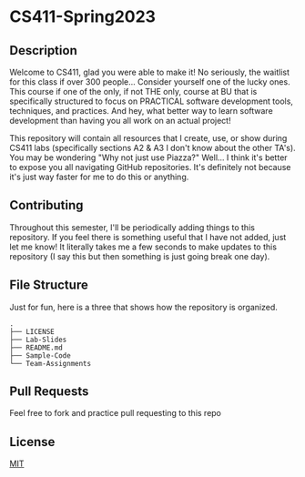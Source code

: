 # CS411-Spring2023

## Description

Welcome to CS411, glad you were able to make it! No seriously, the waitlist for this class if over 300 people... Consider yourself one of the lucky ones. This course if one of the only, if not THE only, course at BU that is specifically structured to focus on PRACTICAL software development tools, techniques, and practices. And hey, what better way to learn software development than having you all work on an actual project!

This repository will contain all resources that I create, use, or show during CS411 labs (specifically sections A2 & A3 I don't know about the other TA's). You may be wondering "Why not just use Piazza?" Well... I think it's better to expose you all navigating GitHub repositories. It's definitely not because it's just way faster for me to do this or anything.

## Contributing

Throughout this semester, I'll be periodically adding things to this repository. If you feel there is something useful that I have not added, just let me know! It literally takes me a few seconds to make updates to this repository (I say this but then something is just going break one day).

## File Structure

Just for fun, here is a three that shows how the repository is organized.

```text
.
├── LICENSE
├── Lab-Slides
├── README.md
├── Sample-Code
└── Team-Assignments
```

## Pull Requests

Feel free to fork and practice pull requesting to this repo

## License

[MIT](https://choosealicense.com/licenses/mit/)
